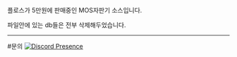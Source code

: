 플로스가 5만원에 판매중인 MOS자판기 소스입니다.

파일안에 있는 db들은 전부 삭제해두었습니다.

----------------------------------------

#문의
[![Discord Presence](https://lanyard.cnrad.dev/api/841471975812497419)](https://discord.com/users/841471975812497419)
